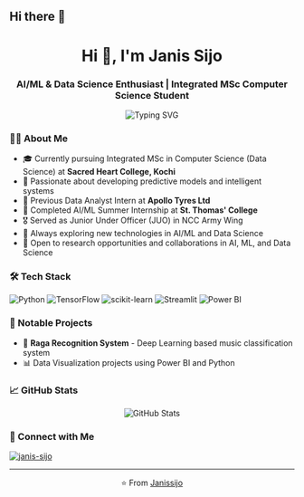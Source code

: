 ## Hi there 👋

<h1 align="center">Hi 👋, I'm Janis Sijo</h1>
<h3 align="center">AI/ML & Data Science Enthusiast | Integrated MSc Computer Science Student</h3>

<p align="center">
  <img src="https://readme-typing-svg.herokuapp.com?font=Fira+Code&pause=1000&color=2C96F7&center=true&vCenter=true&width=435&lines=Data+Science+Student;Machine+Learning+Enthusiast;Python+Developer;Always+Learning" alt="Typing SVG" />
</p>

### 👨‍💻 About Me

- 🎓 Currently pursuing Integrated MSc in Computer Science (Data Science) at **Sacred Heart College, Kochi**
- 🔬 Passionate about developing predictive models and intelligent systems
- 💼 Previous Data Analyst Intern at **Apollo Tyres Ltd**
- 🌟 Completed AI/ML Summer Internship at **St. Thomas' College**
- 🎖️ Served as Junior Under Officer (JUO) in NCC Army Wing
- 🌱 Always exploring new technologies in AI/ML and Data Science
- 👯 Open to research opportunities and collaborations in AI, ML, and Data Science

### 🛠️ Tech Stack

<p align="left">
<img src="https://img.shields.io/badge/Python-3776AB?style=for-the-badge&logo=python&logoColor=white" alt="Python"/>
<img src="https://img.shields.io/badge/TensorFlow-FF6F00?style=for-the-badge&logo=tensorflow&logoColor=white" alt="TensorFlow"/>
<img src="https://img.shields.io/badge/scikit--learn-F7931E?style=for-the-badge&logo=scikit-learn&logoColor=white" alt="scikit-learn"/>
<img src="https://img.shields.io/badge/Streamlit-FF4B4B?style=for-the-badge&logo=Streamlit&logoColor=white" alt="Streamlit"/>
<img src="https://img.shields.io/badge/Power_BI-F2C811?style=for-the-badge&logo=powerbi&logoColor=black" alt="Power BI"/>
</p>

### 🎯 Notable Projects

- 🎵 **Raga Recognition System** - Deep Learning based music classification system
- 📊 Data Visualization projects using Power BI and Python

### 📈 GitHub Stats

<p align="center">
<img src="https://github-readme-stats.vercel.app/api?username=Janissijo&show_icons=true&theme=tokyonight" alt="GitHub Stats"/>
</p>

### 🤝 Connect with Me

<p align="left">
<a href="https://www.linkedin.com/in/janis-sijo" target="blank"><img align="center" src="https://img.shields.io/badge/LinkedIn-0077B5?style=for-the-badge&logo=linkedin&logoColor=white" alt="janis-sijo"/></a>
</p>

---
<p align="center">⭐️ From <a href="https://github.com/Janissijo">Janissijo</a></p>
